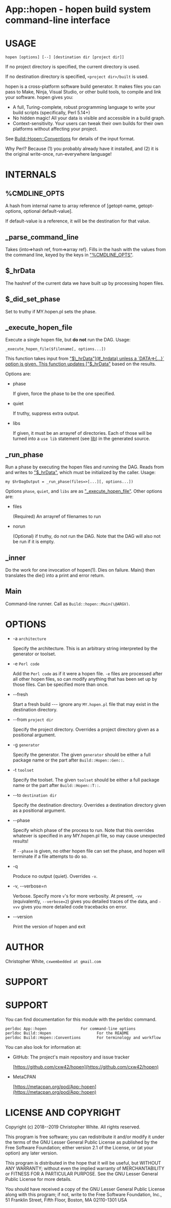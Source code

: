 # App::hopen - hopen build system command-line interface


# USAGE

    hopen [options] [--] [destination dir [project dir]]

If no project directory is specified, the current directory is used.

If no destination directory is specified, `<project dir>/built` is used.


hopen is a cross-platform software build generator.  It makes files you can
pass to Make, Ninja, Visual Studio, or other build tools, to compile and
link your software.  hopen gives you:

- A full, Turing-complete, robust programming language to write your
build scripts (specifically, Perl 5.14+)
- No hidden magic!  All your data is visible and accessible in a build graph.
- Context-sensitivity.  Your users can tweak their own builds for their own
platforms without affecting your project.

See [Build::Hopen::Conventions](https://metacpan.org/pod/release/CXW/Build-Hopen-0.000006-TRIAL/lib/Build/Hopen/Conventions.pod) for details of the input format.

Why Perl?  Because (1) you probably already have it installed, and
(2) it is the original write-once, run-everywhere language!

# INTERNALS

## %CMDLINE\_OPTS

A hash from internal name to array reference of
\[getopt-name, getopt-options, optional default-value\].

If default-value is a reference, it will be the destination for that value.

## \_parse\_command\_line

Takes {into=>hash ref, from=>array ref}.  Fills in the hash with the
values from the command line, keyed by the keys in ["%CMDLINE\_OPTS"](#cmdline_opts).

## $\_hrData

The hashref of the current data we have built up by processing hopen files.

## $\_did\_set\_phase

Set to truthy if MY.hopen.pl sets the phase.

## \_execute\_hopen\_file

Execute a single hopen file, but **do not** run the DAG.  Usage:

    _execute_hopen_file($filename[, options...])

This function takes input from ["$\_hrData"](#_hrdata) unless a `DATA=>{...}` option
is given.  This function updates ["$\_hrData"](#_hrdata) based on the results.

Options are:

- phase

    If given, force the phase to be the one specified.

- quiet

    If truthy, suppress extra output.

- libs

    If given, it must be an arrayref of directories.  Each of those will be
    turned into a `use lib` statement (see [lib](https://metacpan.org/pod/lib)) in the generated source.

## \_run\_phase

Run a phase by executing the hopen files and running the DAG.
Reads from and writes to ["$\_hrData"](#_hrdata), which must be initialized by
the caller.  Usage:

    my $hrDagOutput = _run_phase(files=>[...][, options...])

Options `phase`, `quiet`, and `libs` are as ["\_execute\_hopen\_file"](#_execute_hopen_file).
Other options are:

- files

    (Required) An arrayref of filenames to run

- norun

    (Optional) if truthy, do not run the DAG.  Note that the DAG will also not
    be run if it is empty.

## \_inner

Do the work for one invocation of hopen(1).  Dies on failure.  Main() then
translates the die() into a print and error return.

## Main

Command-line runner.  Call as `Build::hopen::Main(\@ARGV)`.

# OPTIONS

- -a `architecture`

    Specify the architecture.  This is an arbitrary string interpreted by the
    generator or toolset.

- -e `Perl code`

    Add the `Perl code` as if it were a hopen file.  `-e` files are processed
    after all other hopen files, so can modify anything that has been set up
    by those files.  Can be specified more than once.

- --fresh

    Start a fresh build --- ignore any `MY.hopen.pl` file that may exist in
    the destination directory.

- --from `project dir`

    Specify the project directory.  Overrides a project directory given as a
    positional argument.

- -g `generator`

    Specify the generator.  The given `generator` should be either a full package
    name or the part after `Build::Hopen::Gen::`.

- -t `toolset`

    Specify the toolset.  The given `toolset` should be either a full package
    name or the part after `Build::Hopen::T::`.

- --to `destination dir`

    Specify the destination directory.  Overrides a destination directory given
    as a positional argument.

- --phase

    Specify which phase of the process to run.  Note that this overrides whatever
    is specified in any MY.hopen.pl file, so may cause unexpected results!

    If `--phase` is given, no other hopen file can set the phase, and hopen will
    terminate if a file attempts to do so.

- -q

    Produce no output (quiet).  Overrides `-v`.

- -v, --verbose=n

    Verbose.  Specify more `v`'s for more verbosity.  At present, `-vv`
    (equivalently, `--verbose=2`) gives
    you detailed traces of the data, and `-vvv` gives you more detailed
    code tracebacks on error.

- --version

    Print the version of hopen and exit

# AUTHOR

Christopher White, `cxwembedded at gmail.com`

# SUPPORT
# SUPPORT

You can find documentation for this module with the perldoc command.

    perldoc App::hopen               For command-line options
    perldoc Build::Hopen                    For the README
    perldoc Build::Hopen::Conventions       For terminology and workflow

You can also look for information at:

- GitHub: The project's main repository and issue tracker

    [https://github.com/cxw42/hopen](https://github.com/cxw42/hopen)

- MetaCPAN

    [https://metacpan.org/pod/App::hopen](https://metacpan.org/pod/App::hopen)

# LICENSE AND COPYRIGHT

Copyright (c) 2018--2019 Christopher White.  All rights reserved.

This program is free software; you can redistribute it and/or
modify it under the terms of the GNU Lesser General Public
License as published by the Free Software Foundation; either
version 2.1 of the License, or (at your option) any later version.

This program is distributed in the hope that it will be useful,
but WITHOUT ANY WARRANTY; without even the implied warranty of
MERCHANTABILITY or FITNESS FOR A PARTICULAR PURPOSE.  See the GNU
Lesser General Public License for more details.

You should have received a copy of the GNU Lesser General Public
License along with this program; if not, write to the Free
Software Foundation, Inc.,
51 Franklin Street, Fifth Floor, Boston, MA 02110-1301  USA
